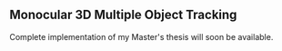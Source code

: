 Monocular 3D Multiple Object Tracking
-----------------------------------------
Complete implementation of my Master's thesis will soon be available.
